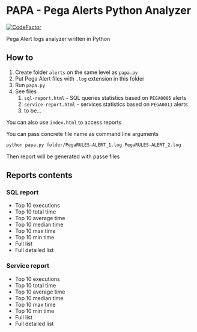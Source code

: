 # PAPA - Pega Alerts Python Analyzer
[![CodeFactor](https://www.codefactor.io/repository/github/mishankov/pega-alerts-python-analyzer/badge)](https://www.codefactor.io/repository/github/mishankov/pega-alerts-python-analyzer)

Pega Alert logs analyzer written in Python 

## How to
1. Create folder `alerts` on the same level as `papa.py`
2. Put Pega Alert files with `.log` extension in this folder
3. Run `papa.py`
4. See files
    1. `sql-report.html` - SQL queries statistics based on `PEGA0005` alerts
    2. `service-report.html` - services statistics based on `PEGA0011` alerts
    99. to be...
    
You can also use `index.html` to access reports

You can pass concrete file name as command line arguments
```bash
python papa.py folder/PegaRULES-ALERT_1.log PegaRULES-ALERT_2.log
``` 
Then report will be generated with passe files

## Reports contents
### SQL report
- Top 10 executions
- Top 10 total time
- Top 10 average time
- Top 10 median time
- Top 10 max time
- Top 10 min time
- Full list
- Full detailed list

### Service report
- Top 10 executions
- Top 10 total time
- Top 10 average time
- Top 10 median time
- Top 10 max time
- Top 10 min time
- Full list
- Full detailed list
